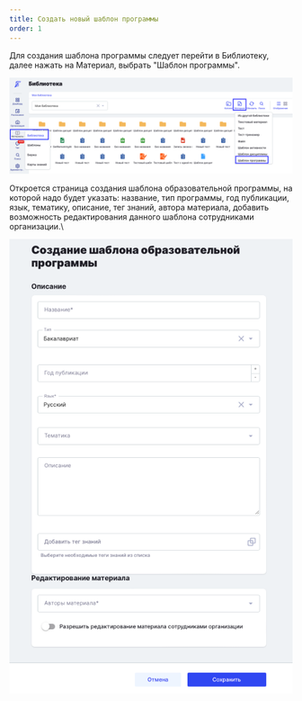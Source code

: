 ```yaml
---
title: Создать новый шаблон программы
order: 1
---
```


Для создания шаблона программы следует перейти в Библиотеку, далее нажать на Материал, выбрать "Шаблон программы".

![](<./image (2) (1) (1) (1) (1) (1) (1) (1) (1) (1) (1) (1) (1) (1) (1) (1) (1).png>)

Откроется страница создания шаблона образовательной программы, на которой надо будет указать: название, тип программы, год публикации, язык, тематику, описание, тег знаний, автора материала, добавить возможность редактирования данного шаблона сотрудниками организации.\\

![](<./image (1) (1) (1) (1) (1) (1) (1) (1) (1) (1) (1) (1) (1) (1) (1) (1) (1) (1) (1) (1) (1) (1) (1) (1) (1) (1) (1) (1) (1) (1) (1) (1) (1) (1) (1) (1) (1) (1) (1) (1) (1) (1) (1) (1) (1) (1) (1) (1) (1) (1) (1) (1) (1) (1) (1).png>)